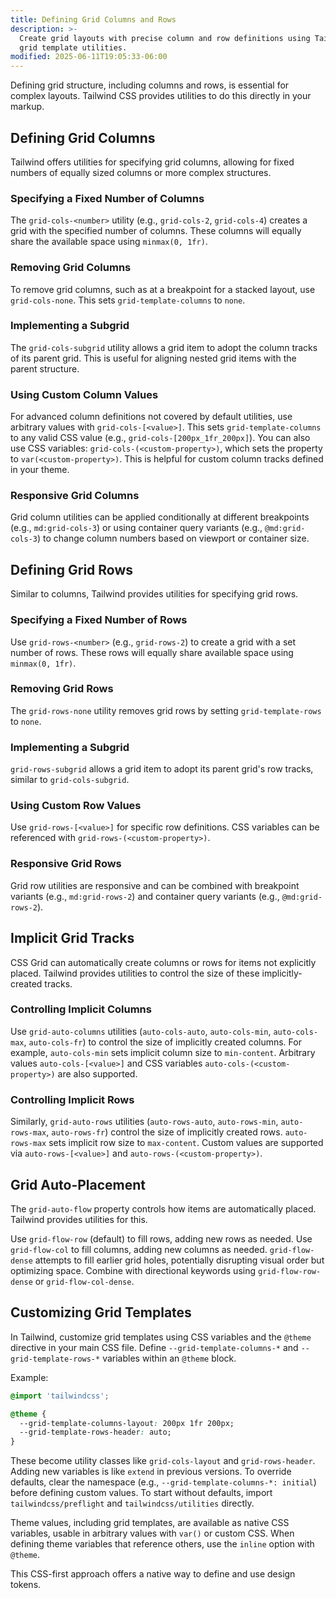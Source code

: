 ```yaml
---
title: Defining Grid Columns and Rows
description: >-
  Create grid layouts with precise column and row definitions using Tailwind's
  grid template utilities.
modified: 2025-06-11T19:05:33-06:00
---
```


Defining grid structure, including columns and rows, is essential for complex layouts. Tailwind CSS provides utilities to do this directly in your markup.

## Defining Grid Columns

Tailwind offers utilities for specifying grid columns, allowing for fixed numbers of equally sized columns or more complex structures.

### Specifying a Fixed Number of Columns

The `grid-cols-<number>` utility (e.g., `grid-cols-2`, `grid-cols-4`) creates a grid with the specified number of columns. These columns will equally share the available space using `minmax(0, 1fr)`.

### Removing Grid Columns

To remove grid columns, such as at a breakpoint for a stacked layout, use `grid-cols-none`. This sets `grid-template-columns` to `none`.

### Implementing a Subgrid

The `grid-cols-subgrid` utility allows a grid item to adopt the column tracks of its parent grid. This is useful for aligning nested grid items with the parent structure.

### Using Custom Column Values

For advanced column definitions not covered by default utilities, use arbitrary values with `grid-cols-[<value>]`. This sets `grid-template-columns` to any valid CSS value (e.g., `grid-cols-[200px_1fr_200px]`). You can also use CSS variables: `grid-cols-(<custom-property>)`, which sets the property to `var(<custom-property>)`. This is helpful for custom column tracks defined in your theme.

### Responsive Grid Columns

Grid column utilities can be applied conditionally at different breakpoints (e.g., `md:grid-cols-3`) or using container query variants (e.g., `@md:grid-cols-3`) to change column numbers based on viewport or container size.

## Defining Grid Rows

Similar to columns, Tailwind provides utilities for specifying grid rows.

### Specifying a Fixed Number of Rows

Use `grid-rows-<number>` (e.g., `grid-rows-2`) to create a grid with a set number of rows. These rows will equally share available space using `minmax(0, 1fr)`.

### Removing Grid Rows

The `grid-rows-none` utility removes grid rows by setting `grid-template-rows` to `none`.

### Implementing a Subgrid

`grid-rows-subgrid` allows a grid item to adopt its parent grid's row tracks, similar to `grid-cols-subgrid`.

### Using Custom Row Values

Use `grid-rows-[<value>]` for specific row definitions. CSS variables can be referenced with `grid-rows-(<custom-property>)`.

### Responsive Grid Rows

Grid row utilities are responsive and can be combined with breakpoint variants (e.g., `md:grid-rows-2`) and container query variants (e.g., `@md:grid-rows-2`).

## Implicit Grid Tracks

CSS Grid can automatically create columns or rows for items not explicitly placed. Tailwind provides utilities to control the size of these implicitly-created tracks.

### Controlling Implicit Columns

Use `grid-auto-columns` utilities (`auto-cols-auto`, `auto-cols-min`, `auto-cols-max`, `auto-cols-fr`) to control the size of implicitly created columns. For example, `auto-cols-min` sets implicit column size to `min-content`. Arbitrary values `auto-cols-[<value>]` and CSS variables `auto-cols-(<custom-property>)` are also supported.

### Controlling Implicit Rows

Similarly, `grid-auto-rows` utilities (`auto-rows-auto`, `auto-rows-min`, `auto-rows-max`, `auto-rows-fr`) control the size of implicitly created rows. `auto-rows-max` sets implicit row size to `max-content`. Custom values are supported via `auto-rows-[<value>]` and `auto-rows-(<custom-property>)`.

## Grid Auto-Placement

The `grid-auto-flow` property controls how items are automatically placed. Tailwind provides utilities for this.

Use `grid-flow-row` (default) to fill rows, adding new rows as needed. Use `grid-flow-col` to fill columns, adding new columns as needed. `grid-flow-dense` attempts to fill earlier grid holes, potentially disrupting visual order but optimizing space. Combine with directional keywords using `grid-flow-row-dense` or `grid-flow-col-dense`.

## Customizing Grid Templates

In Tailwind, customize grid templates using CSS variables and the `@theme` directive in your main CSS file. Define `--grid-template-columns-*` and `--grid-template-rows-*` variables within an `@theme` block.

Example:

```css
@import 'tailwindcss';

@theme {
  --grid-template-columns-layout: 200px 1fr 200px;
  --grid-template-rows-header: auto;
}
```

These become utility classes like `grid-cols-layout` and `grid-rows-header`. Adding new variables is like `extend` in previous versions. To override defaults, clear the namespace (e.g., `--grid-template-columns-*: initial`) before defining custom values. To start without defaults, import `tailwindcss/preflight` and `tailwindcss/utilities` directly.

Theme values, including grid templates, are available as native CSS variables, usable in arbitrary values with `var()` or custom CSS. When defining theme variables that reference others, use the `inline` option with `@theme`.

This CSS-first approach offers a native way to define and use design tokens.
